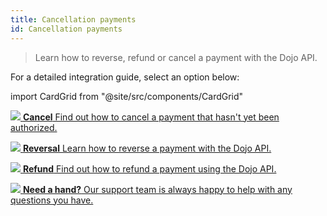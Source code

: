 ```yaml
---
title: Cancellation payments
id: Cancellation payments
---
```


>Learn how to reverse, refund or cancel a payment with the Dojo API.

For a detailed integration guide, select an option below:

import CardGrid from "@site/src/components/CardGrid"

<CardGrid home>

[![](/images/dojo-icons/Close.svg) **Cancel** Find out how to cancel a payment that hasn't yet been authorized.](cancel)

[![](/images/dojo-icons/ClockCounterClockwise.svg) **Reversal** Learn how to reverse a payment with the Dojo API.](reversal)

[![](/images/dojo-icons/ArrowArcLeft.svg) **Refund** Find out how to refund a payment using the Dojo API.](refund)

[![](/images/dojo-icons/Headset.svg) **Need a hand?** Our support team is always happy to help with any questions you have.](https://support.dojo.tech/hc/en-gb)

</CardGrid>
